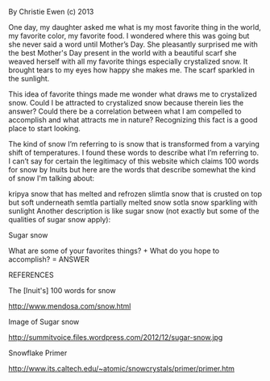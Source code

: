 By Christie Ewen (c) 2013

One day, my daughter asked me what is my most favorite thing in the world, my favorite color, my favorite food.  I wondered where this was going but she never said a word until Mother’s Day.  She pleasantly surprised me with the best Mother's Day present in the world with a beautiful scarf she weaved herself with all my favorite things especially crystalized snow.  It brought tears to my eyes how happy she makes me.  The scarf sparkled in the sunlight.

This idea of favorite things made me wonder what draws me to crystalized snow.  Could I be attracted to crystalized snow because therein lies the answer?  Could there be a correlation between what I am compelled to accomplish and what attracts me in nature?   Recognizing this fact is a good place to start looking.

The kind of snow I’m referring to is snow that is transformed from a varying shift of temperatures.  I found these words to describe what I’m referring to.  I can’t say for certain the legitimacy of this website which claims 100 words for snow by Inuits but here are the words that describe somewhat the kind of snow I'm talking about:

kripya          snow that has melted and refrozen
slimtla         snow that is crusted on top but soft underneath
semtla          partially melted snow
sotla           snow sparkling with sunlight
Another description is like sugar snow (not exactly but some of the qualities of sugar snow apply):

Sugar snow



What are some of your favorites things? + What do you hope to accomplish? = ANSWER



REFERENCES

The [Inuit's] 100 words for snow

http://www.mendosa.com/snow.html

Image of Sugar snow

http://summitvoice.files.wordpress.com/2012/12/sugar-snow.jpg



Snowflake Primer

http://www.its.caltech.edu/~atomic/snowcrystals/primer/primer.htm


